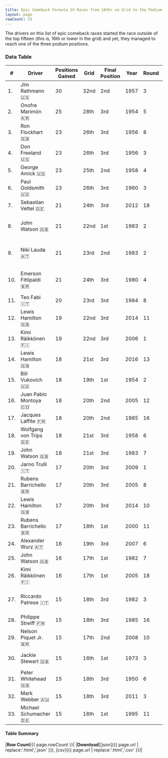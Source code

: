 ```yaml
---
title: Epic Comeback Formula 1® Races from 16th+ on Grid to the Podium
layout: page
rowCount: 33
---
```


<canvas id="chart" width="400" height="180"></canvas>
<script>
var data = {
    "datasets": [
        {
            "backgroundColor": "#f3a935",
            "borderColor": "#f68639",
            "borderWidth": 1,
            "data": [
                30.0,
                25.0,
                23.0,
                23.0,
                23.0,
                23.0,
                21.0,
                21.0,
                21.0,
                21.0,
                20.0,
                19.0,
                19.0,
                18.0,
                18.0,
                18.0,
                18.0,
                18.0,
                18.0,
                17.0,
                17.0,
                17.0,
                17.0,
                16.0,
                16.0,
                16.0,
                15.0,
                15.0,
                15.0,
                15.0,
                15.0,
                15.0,
                15.0
            ],
            "label": "Positions Gained"
        }
    ],
    "labels": [
        "Jim Rathmann",
        "Onofre Marimón",
        "Ron Flockhart",
        "Don Freeland",
        "George Amick",
        "Paul Goldsmith",
        "Sebastian Vettel",
        "John Watson",
        "Niki Lauda",
        "Emerson Fittipaldi",
        "Teo Fabi",
        "Lewis Hamilton",
        "Kimi Räikkönen",
        "Lewis Hamilton",
        "Bill Vukovich",
        "Juan Pablo Montoya",
        "Jacques Laffite",
        "Wolfgang von Trips",
        "John Watson",
        "Jarno Trulli",
        "Rubens Barrichello",
        "Lewis Hamilton",
        "Rubens Barrichello",
        "Alexander Wurz",
        "John Watson",
        "Kimi Räikkönen",
        "Riccardo Patrese",
        "Philippe Streiff",
        "Nelson Piquet Jr.",
        "Jackie Stewart",
        "Peter Whitehead",
        "Mark Webber",
        "Michael Schumacher"
    ]
};
var options = {
  legend: {
    display: false
  },
  scales: {
    xAxes: [{
      ticks: {
        beginAtZero: true,
        maxRotation: 180,
        display: window.innerWidth > 800
      }
    }],
    yAxes: [{
      ticks: {
        beginAtZero: true
      }
    }]
  },
  onResize: function(chart, size) {
    chart.options.scales.xAxes[0].ticks.display = size.width > 800;
  }
};
new Chart("chart", {
    data: data,
    type: 'bar',
    options: options
});
</script>

The drivers on this list of epic comeback races started the race outside of the top fifteen (this is, 16th or lower in the grid) and yet, they managed to reach one of the three podium positions.

### Data Table

| # | Driver | Positions Gained | Grid | Final Position | Year | Round | Race |
|--|--|--|--|--|--|--|--|
| 1. | Jim Rathmann 🇺🇸 | 30 | 32nd | 2nd | 1957 | 3 | Indianapolis 500 |
| 2. | Onofre Marimón 🇦🇷 | 25 | 28th | 3rd | 1954 | 5 | British Grand Prix |
| 3. | Ron Flockhart 🇬🇧 | 23 | 26th | 3rd | 1956 | 8 | Italian Grand Prix |
| 4. | Don Freeland 🇺🇸 | 23 | 26th | 3rd | 1956 | 3 | Indianapolis 500 |
| 5. | George Amick 🇺🇸 | 23 | 25th | 2nd | 1958 | 4 | Indianapolis 500 |
| 6. | Paul Goldsmith 🇺🇸 | 23 | 26th | 3rd | 1960 | 3 | Indianapolis 500 |
| 7. | Sebastian Vettel 🇩🇪 | 21 | 24th | 3rd | 2012 | 18 | Abu Dhabi Grand Prix |
| 8. | John Watson 🇬🇧 | 21 | 22nd | 1st | 1983 | 2 | United States Grand Prix West |
| 9. | Niki Lauda 🇦🇹 | 21 | 23rd | 2nd | 1983 | 2 | United States Grand Prix West |
| 10. | Emerson Fittipaldi 🇧🇷 | 21 | 24th | 3rd | 1980 | 4 | United States Grand Prix West |
| 11. | Teo Fabi 🇮🇹 | 20 | 23rd | 3rd | 1984 | 8 | Detroit Grand Prix |
| 12. | Lewis Hamilton 🇬🇧 | 19 | 22nd | 3rd | 2014 | 11 | Hungarian Grand Prix |
| 13. | Kimi Räikkönen 🇫🇮 | 19 | 22nd | 3rd | 2006 | 1 | Bahrain Grand Prix |
| 14. | Lewis Hamilton 🇬🇧 | 18 | 21st | 3rd | 2016 | 13 | Belgian Grand Prix |
| 15. | Bill Vukovich 🇺🇸 | 18 | 19th | 1st | 1954 | 2 | Indianapolis 500 |
| 16. | Juan Pablo Montoya 🇨🇴 | 18 | 20th | 2nd | 2005 | 12 | German Grand Prix |
| 17. | Jacques Laffite 🇫🇷 | 18 | 20th | 2nd | 1985 | 16 | Australian Grand Prix |
| 18. | Wolfgang von Trips 🇩🇪 | 18 | 21st | 3rd | 1958 | 6 | French Grand Prix |
| 19. | John Watson 🇬🇧 | 18 | 21st | 3rd | 1983 | 7 | Detroit Grand Prix |
| 20. | Jarno Trulli 🇮🇹 | 17 | 20th | 3rd | 2009 | 1 | Australian Grand Prix |
| 21. | Rubens Barrichello 🇧🇷 | 17 | 20th | 3rd | 2005 | 8 | Canadian Grand Prix |
| 22. | Lewis Hamilton 🇬🇧 | 17 | 20th | 3rd | 2014 | 10 | German Grand Prix |
| 23. | Rubens Barrichello 🇧🇷 | 17 | 18th | 1st | 2000 | 11 | German Grand Prix |
| 24. | Alexander Wurz 🇦🇹 | 16 | 19th | 3rd | 2007 | 6 | Canadian Grand Prix |
| 25. | John Watson 🇬🇧 | 16 | 17th | 1st | 1982 | 7 | Detroit Grand Prix |
| 26. | Kimi Räikkönen 🇫🇮 | 16 | 17th | 1st | 2005 | 18 | Japanese Grand Prix |
| 27. | Riccardo Patrese 🇮🇹 | 15 | 18th | 3rd | 1982 | 3 | United States Grand Prix West |
| 28. | Philippe Streiff 🇫🇷 | 15 | 18th | 3rd | 1985 | 16 | Australian Grand Prix |
| 29. | Nelson Piquet Jr. 🇧🇷 | 15 | 17th | 2nd | 2008 | 10 | German Grand Prix |
| 30. | Jackie Stewart 🇬🇧 | 15 | 16th | 1st | 1973 | 3 | South African Grand Prix |
| 31. | Peter Whitehead 🇬🇧 | 15 | 18th | 3rd | 1950 | 6 | French Grand Prix |
| 32. | Mark Webber 🇦🇺 | 15 | 18th | 3rd | 2011 | 3 | Chinese Grand Prix |
| 33. | Michael Schumacher 🇩🇪 | 15 | 16th | 1st | 1995 | 11 | Belgian Grand Prix |

#### Table Summary

|**Row Count**|{{ page.rowCount }}|
|**Download**|[json]({{ page.url | replace:'.html','.json' }}), [csv]({{ page.url | replace:'.html','.csv' }})|
